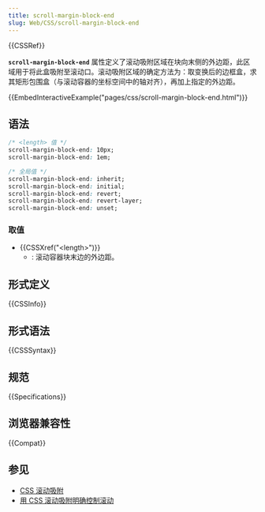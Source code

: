 ```yaml
---
title: scroll-margin-block-end
slug: Web/CSS/scroll-margin-block-end
---
```


{{CSSRef}}

**`scroll-margin-block-end`** 属性定义了滚动吸附区域在块向末侧的外边距，此区域用于将此盒吸附至滚动口。滚动吸附区域的确定方法为：取变换后的边框盒，求其矩形包围盒（与滚动容器的坐标空间中的轴对齐），再加上指定的外边距。

{{EmbedInteractiveExample("pages/css/scroll-margin-block-end.html")}}

## 语法

```css
/* <length> 值 */
scroll-margin-block-end: 10px;
scroll-margin-block-end: 1em;

/* 全局值 */
scroll-margin-block-end: inherit;
scroll-margin-block-end: initial;
scroll-margin-block-end: revert;
scroll-margin-block-end: revert-layer;
scroll-margin-block-end: unset;
```

### 取值

- {{CSSXref("&lt;length&gt;")}}
  - : 滚动容器块末边的外边距。

## 形式定义

{{CSSInfo}}

## 形式语法

{{CSSSyntax}}

## 规范

{{Specifications}}

## 浏览器兼容性

{{Compat}}

## 参见

- [CSS 滚动吸附](/zh-CN/docs/Web/CSS/CSS_scroll_snap)
- [用 CSS 滚动吸附明确控制滚动](https://web.dev/css-scroll-snap/)
